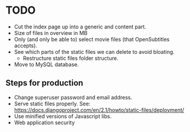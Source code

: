 # TODO

* Cut the index page up into a generic and content part.
* Size of files in overview in MB
* Only (and only be able to) select movie files (that OpenSubtitles accepts).
* See which parts of the static files we can delete to avoid bloating.
    * Restructure static files folder structure.
* Move to MySQL database.

## Steps for production

* Change superuser password and email address.
* Serve static files properly. See: https://docs.djangoproject.com/en/2.1/howto/static-files/deployment/
* Use minified versions of Javascript libs.
* Web application security